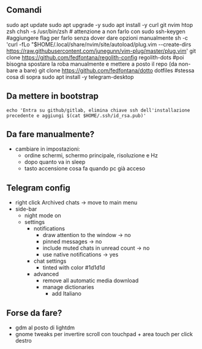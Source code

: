 ## Comandi
sudo apt update
sudo apt upgrade -y
sudo apt install -y curl git nvim htop zsh
chsh -s /usr/bin/zsh # attenzione a non farlo con sudo
ssh-keygen #aggiungere flag per farlo senza dover dare opzioni manualmente
sh -c 'curl -fLo "$HOME/.local/share/nvim/site/autoload/plug.vim --create-dirs https://raw.githubusercontent.com/junegunn/vim-plug/master/plug.vim'
git clone https://github.com/fedfontana/regolith-config regolith-dots #poi bisogna spostare la roba manualmente e mettere a posto il repo (da non-bare a bare)
git clone https://github.com/fedfontana/dotto dotfiles #stessa cosa di sopra
sudo apt install -y telegram-desktop
## Da mettere in bootstrap
`echo 'Entra su github/gitlab, elimina chiave ssh dell'installazione precedente e aggiungi $(cat $HOME/.ssh/id_rsa.pub)'`
## Da fare manualmente?
- cambiare in impostazioni:
	- ordine schermi, schermo principale, risoluzione e Hz
	- dopo quanto va in sleep
	- tasto accensione cosa fa quando pc già acceso
## Telegram config
- right click Archived chats -> move to main menu
- side-bar
	- night mode on
	- settings 
		- notifications
			- draw attention to the window -> no
			- pinned messages -> no
			- include muted chats in unread count -> no
			- use native notifications -> yes
		- chat settings
			- tinted with color #1d1d1d
		- advanced
			- remove all automatic media download
			- manage dictionaries
				- add Italiano

## Forse da fare?
- gdm al posto di lightdm
- gnome tweaks per invertire scroll con touchpad + area touch per click destro
